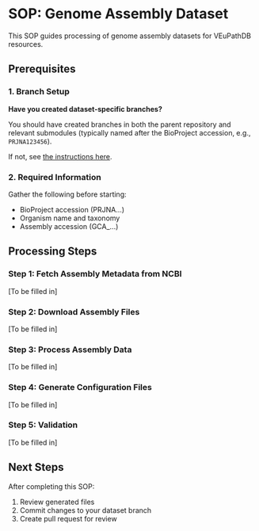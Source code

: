 # SOP: Genome Assembly Dataset

This SOP guides processing of genome assembly datasets for VEuPathDB resources.

## Prerequisites

### 1. Branch Setup

**Have you created dataset-specific branches?**

You should have created branches in both the parent repository and relevant submodules (typically named after the BioProject accession, e.g., `PRJNA123456`).

If not, see [the instructions here](../docs/curator-branching.md).

### 2. Required Information

Gather the following before starting:
- BioProject accession (PRJNA...)
- Organism name and taxonomy
- Assembly accession (GCA_...)

## Processing Steps

### Step 1: Fetch Assembly Metadata from NCBI

[To be filled in]

### Step 2: Download Assembly Files

[To be filled in]

### Step 3: Process Assembly Data

[To be filled in]

### Step 4: Generate Configuration Files

[To be filled in]

### Step 5: Validation

[To be filled in]

## Next Steps

After completing this SOP:
1. Review generated files
2. Commit changes to your dataset branch
3. Create pull request for review
